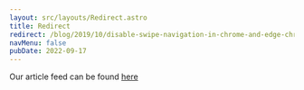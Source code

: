 ```yaml
---
layout: src/layouts/Redirect.astro
title: Redirect
redirect: /blog/2019/10/disable-swipe-navigation-in-chrome-and-edge-chromium-edition/
navMenu: false
pubDate: 2022-09-17
---
```

<div>
Our article feed can be found <a href="/blog/2019/10/disable-swipe-navigation-in-chrome-and-edge-chromium-edition/">here</a>
</div>
